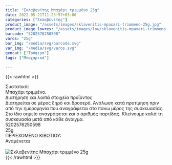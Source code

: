 ```yaml
---
title: "Σκλαβενίτης Μπαχάρι τριμμένο 25g"
date: 2022-05-21T11:25:57+03:00
categories: ["Σκλαβενίτης"]
product_image: "/assets/images/sklavenitis-mpaxari-trimmeno-25g.jpg"
product_image_lowres: "/assets/images/low/sklavenitis-mpaxari-trimmeno-25g.jpg"
barcode: "5202576250598"
varos: "25g"
bar_img: "/media/svg/barcode.svg"
var_img: "/media/svg/varos.svg"
gencat: ["Τρόφιμα"]
tags: ["Μπαχαρικά"]

---
```

{{< rawhtml >}}

<div class="sload557"><div class="product"><div id="sistatika">Συστατικά:</div><div class="alltext">Μπαχάρι τριμμένο.</div><div id="loipa">Διατήρηση και λοιπά στοιχεία προϊόντος</div><div class="alltext">Διατηρείται σε μέρος ξηρό και δροσερό. Aνάλωση κατά προτίμηση πριν από την ημερομηνία που αναγράφεται στο πάνω μέρος της συσκευασίας. Στο ίδιο σημείο αναγράφεται και ο αριθμός παρτίδας. Κλείνουμε καλά τη συσκευασία μετά από κάθε άνοιγμα.</div><div id="barcode"><div id="barimage1"></div><span id="bartext">5202576250598</span></div><div id="varos"><div id="varosimage1"></div><span id="varostext">25g</span></div><div id="kivotio">ΠΕΡΙΕΧΟΜΕΝΟ ΚΙΒΩΤΙΟΥ:<br>Αναμένεται</div><br><div class="pimg"><img alt="Σκλαβενίτης Μπαχάρι τριμμένο 25g" title="Σκλαβενίτης Μπαχάρι τριμμένο 25g" src="/assets/images/sklavenitis-mpaxari-trimmeno-25g.jpg"></div></div></div>
{{< /rawhtml >}}


